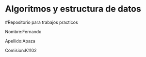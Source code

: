 # Algoritmos y estructura de datos
#Repositorio para trabajos practicos

Nombre:Fernando

Apellido:Apaza

Comision:K1102
